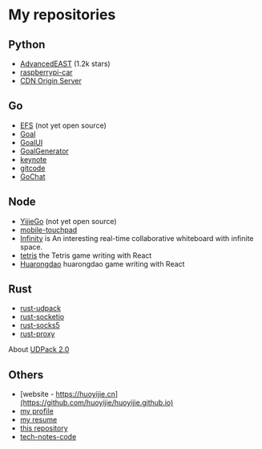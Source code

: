 # My repositories

## Python
- [AdvancedEAST](https://github.com/huoyijie/AdvancedEAST) (1.2k stars)
- [raspberrypi-car](https://github.com/huoyijie/raspberrypi-car) 
- [CDN Origin Server](https://github.com/huoyijie/originsrv)

## Go
- [EFS](https://huoyijie.cn/efs/) (not yet open source)
- [Goal](https://github.com/huoyijie/Goal)
- [GoalUI](https://github.com/huoyijie/GoalUI)
- [GoalGenerator](https://github.com/huoyijie/GoalGenerator)
- [keynote](https://github.com/huoyijie/keynote)
- [gitcode](https://github.com/huoyijie/gitcode)
- [GoChat](https://github.com/huoyijie/GoChat)

## Node
- [YijieGo](https://huoyijie.cn/article/98e27e7051ba11ecb154451bde618cf8/) (not yet open source)
- [mobile-touchpad](https://github.com/huoyijie/mobile-touchpad)
- [Infinity](https://github.com/huoyijie/infinity) is An interesting real-time collaborative whiteboard with infinite space.
- [tetris](https://github.com/huoyijie/tetris) the Tetris game writing with React
- [Huarongdao](https://github.com/huoyijie/huarongdao) huarongdao game writing with React

## Rust
- [rust-udpack](https://github.com/huoyijie/rust-udpack) 
- [rust-socketio](https://github.com/huoyijie/rust-socketio)
- [rust-socks5](https://github.com/huoyijie/rust-socks5)
- [rust-proxy](https://github.com/huoyijie/rust-proxy)

About [UDPack 2.0](https://huoyijie.cn/article/399d47e0717311ed8812b9a35e7c2efa/)

## Others
- [website - https://huoyijie.cn](https://github.com/huoyijie/huoyijie.github.io)
- [my profile](https://github.com/huoyijie/huoyijie)
- [my resume](https://github.com/huoyijie/resume)
- [this repository](https://github.com/huoyijie/awesome)
- [tech-notes-code](https://github.com/huoyijie/tech-notes-code)
